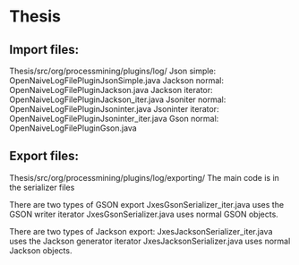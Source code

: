 # Thesis


## Import files:
Thesis/src/org/processmining/plugins/log/
Json simple: OpenNaiveLogFilePluginJsonSimple.java
Jackson normal: OpenNaiveLogFilePluginJackson.java
Jackson iterator: OpenNaiveLogFilePluginJackson_iter.java
Jsoniter normal: OpenNaiveLogFilePluginJsoninter.java
Jsoninter iterator:  OpenNaiveLogFilePluginJsoninter_iter.java
Gson normal: OpenNaiveLogFilePluginGson.java



## Export files:
Thesis/src/org/processmining/plugins/log/exporting/
The main code is in the serializer files

There are two types of GSON export
JxesGsonSerializer_iter.java uses the GSON writer iterator
JxesGsonSerializer.java uses normal GSON objects.

There are two types of Jackson export:
JxesJacksonSerializer_iter.java uses the Jackson generator iterator
JxesJacksonSerializer.java uses normal Jackson objects.

